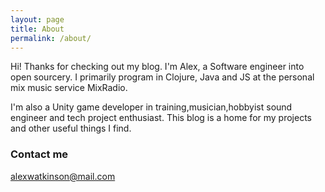 ```yaml
---
layout: page
title: About
permalink: /about/
---
```


Hi! Thanks for checking out my blog. I'm Alex, a Software engineer into open sourcery. I primarily program in Clojure, Java and JS at the personal mix music service MixRadio. 

I'm also a Unity game developer in training,musician,hobbyist sound engineer and tech project enthusiast. This blog is a home for my projects and other useful things I find.

### Contact me

[alexwatkinson@mail.com](mailto:alexwatkinson@mail.com)
